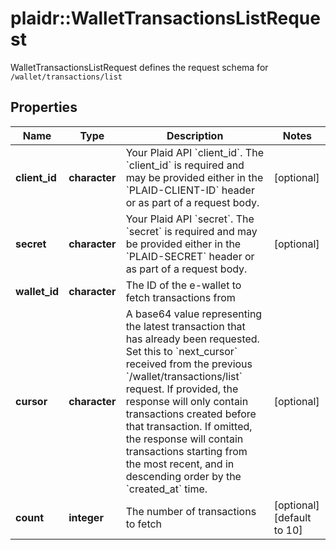 # plaidr::WalletTransactionsListRequest

WalletTransactionsListRequest defines the request schema for `/wallet/transactions/list`

## Properties
Name | Type | Description | Notes
------------ | ------------- | ------------- | -------------
**client_id** | **character** | Your Plaid API &#x60;client_id&#x60;. The &#x60;client_id&#x60; is required and may be provided either in the &#x60;PLAID-CLIENT-ID&#x60; header or as part of a request body. | [optional] 
**secret** | **character** | Your Plaid API &#x60;secret&#x60;. The &#x60;secret&#x60; is required and may be provided either in the &#x60;PLAID-SECRET&#x60; header or as part of a request body. | [optional] 
**wallet_id** | **character** | The ID of the e-wallet to fetch transactions from | 
**cursor** | **character** | A base64 value representing the latest transaction that has already been requested. Set this to &#x60;next_cursor&#x60; received from the previous &#x60;/wallet/transactions/list&#x60; request. If provided, the response will only contain transactions created before that transaction. If omitted, the response will contain transactions starting from the most recent, and in descending order by the &#x60;created_at&#x60; time. | [optional] 
**count** | **integer** | The number of transactions to fetch | [optional] [default to 10]


